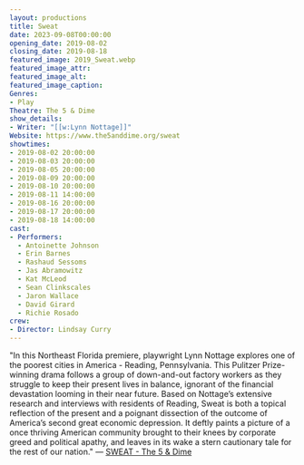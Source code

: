 ```yaml
---
layout: productions
title: Sweat
date: 2023-09-08T00:00:00
opening_date: 2019-08-02
closing_date: 2019-08-18
featured_image: 2019_Sweat.webp
featured_image_attr:
featured_image_alt:
featured_image_caption:
Genres: 
- Play
Theatre: The 5 & Dime
show_details:
- Writer: "[[w:Lynn Nottage]]"
Website: https://www.the5anddime.org/sweat
showtimes:
- 2019-08-02 20:00:00
- 2019-08-03 20:00:00
- 2019-08-05 20:00:00
- 2019-08-09 20:00:00
- 2019-08-10 20:00:00
- 2019-08-11 14:00:00
- 2019-08-16 20:00:00
- 2019-08-17 20:00:00
- 2019-08-18 14:00:00
cast:
- Performers:
  - Antoinette Johnson
  - Erin Barnes
  - Rashaud Sessoms
  - Jas Abramowitz
  - Kat McLeod
  - Sean Clinkscales
  - Jaron Wallace
  - David Girard
  - Richie Rosado
crew:
- Director: Lindsay Curry
---
```

"In this Northeast Florida premiere, playwright Lynn Nottage explores one of the poorest cities in America - Reading, Pennsylvania. This Pulitzer Prize-winning drama follows a group of down-and-out factory workers as they struggle to keep their present lives in balance, ignorant of the financial devastation looming in their near future. Based on Nottage’s extensive research and interviews with residents of Reading, Sweat is both a topical reflection of the present and a poignant dissection of the outcome of America’s second great economic depression. It deftly paints a picture of a once thriving American community brought to their knees by corporate greed and political apathy, and leaves in its wake a stern cautionary tale for the rest of our nation." — [SWEAT - The 5 & Dime](https://www.the5anddime.org/sweat)
